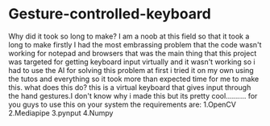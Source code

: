 # Gesture-controlled-keyboard
Why did it took so long to make?
I am a noob at this field so that it took a long to make firstly I had the most embrassing problem that the code wasn't working for notepad and browsers that was the main thing that this project was targeted for getting keyboard input virtually and it wasn't working so i had to use the AI for solving this problem at first i tried it on my own using the tutos and everything so it took more than expected time for me to make this.
what does this do?
this is a virtual keyboard that gives input through the hand gestures.I don't know why i made this but its pretty cool.......... 
for you guys to use this on your system the requirements are:
1.OpenCV
2.Mediapipe
3.pynput
4.Numpy
